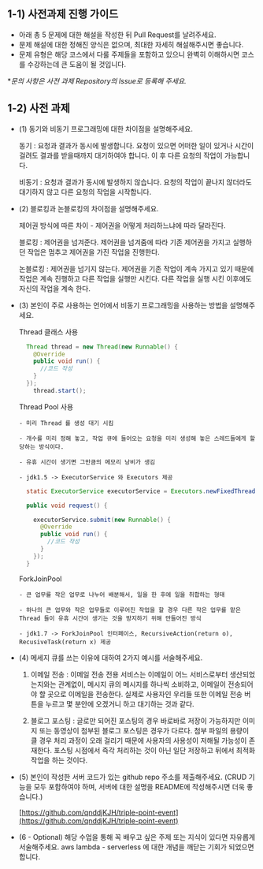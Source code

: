 ## 1-1) 사전과제 진행 가이드

- 아래 총 5 문제에 대한 해설을 작성한 뒤 Pull Request를 날려주세요.
- 문제 해설에 대한 정해진 양식은 없으며, 최대한 자세히 해설해주시면 좋습니다.
- 문제 유형은 해당 코스에서 다룰 주제들을 포함하고 있으니 완벽히 이해하시면 코스를 수강하는데 큰 도움이 될 것입니다.

**문의 사항은 사전 과제 Repository의 Issue로 등록해 주세요.*
  


## 1-2) 사전 과제

- (1) 동기와 비동기 프로그래밍에 대한 차이점을 설명해주세요.
  
    동기 : 요청과 결과가 동시에 발생합니다. 요청이 있으면 어떠한 일이 있거나 시간이 걸려도 결과를 받을때까지 대기하여야 합니다. 이 후 다른 요청의 작업이 가능합니다.
    
    비동기 : 요청과 결과가 동시에 발생하지 않습니다. 요청의 작업이 끝나지 않더라도 대기하지 않고 다른 요청의 작업을 시작합니다.

- (2) 블로킹과 논블로킹의 차이점을 설명해주세요.
    
    제어권 방식에 따른 차이
      - 제어권을 어떻게 처리하느냐에 따라 달라진다.
    
    블로킹 : 제어권을 넘겨준다. 제어권을 넘겨줌에 따라 기존 제어권을 가지고 실행하던 작업은 멈추고 제어권을 가진 작업을 진행한다.
    
    논블로킹 : 제어권을 넘기지 않는다. 제어권을 기존 작업이 계속 가지고 있기 때문에 작업은 계속 진행하고 다른 작업을 실행만 시킨다. 
        다른 작업을 실행 시킨 이후에도 자신의 작업을 계속 한다.
    
- (3) 본인이 주로 사용하는 언어에서 비동기 프로그래밍을 사용하는 방법을 설명해주세요.
    
    Thread 클래스 사용
    
    ```java
      Thread thread = new Thread(new Runnable() {
        @Override
        public void run() {
          //코드 작성
        }	
      });
	    thread.start();
    ```
    
    Thread Pool 사용
    
      - 미리 Thread 를 생성 대기 시킴
      
      - 개수를 미리 정해 놓고, 작업 큐에 들어오는 요청을 미리 생성해 놓은 스레드들에게 할당하는 방식이다.
      
      - 유휴 시간이 생기면 그만큼의 메모리 낭비가 생김
      
      - jdk1.5 -> ExecutorService 와 Executors 제공
      
      
    ```java
      static ExecutorService executorService = Executors.newFixedThreadPool(10); // 고정 크기

      public void request() {

        executorService.submit(new Runnable() {
          @Override
          public void run() {
            //코드 작성
          }            
        });
      }
    ```
    
    ForkJoinPool 
    
      - 큰 업무를 작은 업무로 나누어 배분해서, 일을 한 후에 일을 취합하는 형태 
      
      - 하나의 큰 업무와 작은 업무들로 이루어진 작업을 할 경우 다른 작은 업무를 맡은 Thread 들이 유휴 시간이 생기는 것을 방지하기 위해 만들어진 방식 
      
      - jdk1.7 -> ForkJoinPool 인터페이스, RecursiveAction(return o), RecusiveTask(return x) 제공     
    
- (4) 메세지 큐를 쓰는 이유에 대하여 2가지 예시를 서술해주세요.

    1. 이메일 전송 : 이메일 전송 전용 서비스는 이메일이 어느 서비스로부터 생산되었는지와는 관계없이, 메시지 큐의 메시지를 하나씩 소비하고, 이메일이 전송되어야 할 곳으로 이메일을 전송한다. 실제로 사용자인 우리들 또한 이메일 전송 버튼을 누르고 몇 분안에 오겠거니 하고 대기하는 것과 같다.
    
    2. 블로그 포스팅 : 글로만 되어진 포스팅의 경우 바로바로 저장이 가능하지만 이미지 또는 동영상이 첨부된 블로그 포스팅은 경우가 다르다. 첨부 파일의 용량이 클 경우 처리 과정이 오래 걸리기 때문에 사용자의 사용성이 저해될 가능성이 존재한다. 포스팅 시점에서 즉각 처리하는 것이 아닌 일단 저장하고 뒤에서 최적화 작업을 하는 것이다.


- (5) 본인이 작성한 서버 코드가 있는 github repo 주소를 제출해주세요. (CRUD 기능을 모두 포함하여야 하며, 서버에 대한 설명을 README에 작성해주시면 더욱 좋습니다.) 

  [https://github.com/qnddjKJH/triple-point-event](https://github.com/qnddjKJH/triple-point-event)

- (6 - Optional) 해당 수업을 통해 꼭 배우고 싶은 주제 또는 지식이 있다면 자유롭게 서술해주세요.
 aws lambda - serverless 에 대한 개념을 깨닫는 기회가 되었으면 합니다.
